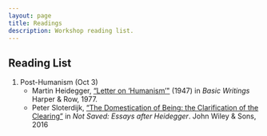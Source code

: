 ```yaml
---
layout: page
title: Readings
description: Workshop reading list.
---
```


## Reading List

1. Post-Humanism (Oct 3)
    - Martin Heidegger, [“Letter on ‘Humanism’"]() (1947) in *Basic Writings* Harper & Row, 1977.
    - Peter Sloterdijk, [“The Domestication of Being: the Clarification of the Clearing”]() in *Not Saved: Essays after Heidegger*. John Wiley & Sons, 2016
    
